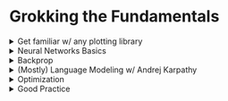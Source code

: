 # Grokking the Fundamentals

<details>

<summary>Get familiar w/ any plotting library</summary>

* I would recommend Plotly
  * If you're interested in Plotly, see [this](https://www.perfectlynormal.co.uk/blog-plotly-widgets) and play around for an hour or so while using Anki to memorize all the basics

</details>

<details>

<summary>Neural Networks Basics</summary>

* Videos
  * Watch up to (but not including) “backpropagation calculus” from 3Blue1Brown's Neural Networks [playlist](https://www.3blue1brown.com/topics/neural-networks)
  * Watch Andrej Karpathy's lecture on [neural networks](https://youtu.be/VMj-3S1tku0) (it's okay if some of the exact backprop stuff doesn't make complete sense quite yet)
    * For all Andrej Karpathy videos, make sure you read the descriptions. They usually have Colab notebooks to follow along in and questions + exercises.&#x20;
      * I would recommend either following along in the Colab notebook provided but pausing every so often to re-implement yourself or just following along and implementing in a separate Colab notebook. Also, always try to work on at least one of the exercises.&#x20;
  * **TODO:** add questions from Anki on basic neural net concepts&#x20;
* Revisit and complete the [coding page](coding.md) until the second stop.
* Practice
  * [How Does a Neural Network Really Work](https://www.kaggle.com/code/jhoward/how-does-a-neural-net-really-work)
  * [Linear Model and Neural Net From Scratch](https://www.kaggle.com/code/jhoward/linear-model-and-neural-net-from-scratch)
  * **How to practice** (relevant for future sections in this page as well)
    * Run each cell and understand why it works. If you don't get it, ask GPT until you do. **Don't let your eyes glaze over and start skimming.**
      * Create a new cell that describes what the original cell does in comments. Include the basic functionality and hints for any particularly thorny implementation details as well as _why_.
      * Re-implement in your new cell&#x20;
    * Once you feel like you understand each cell, condense cells until each one represents a significant "chunk".&#x20;
      * Do the same process as above
    * Remove all hints and try to do the whole thing by yourself. At most, keep a bulleted list of all the high-level logical "chunks". &#x20;
    * Ideally, you want to now do the whole thing with new specifications (new dataset, slightly different architecture, etc).
  * (Recommended Bonus): go through the [fastbook version ](https://github.com/fastai/fastbook/blob/master/04\_mnist\_basics.ipynb)of this lesson. If you've already practiced extensively with the previous 2 notebooks, you can go through this relatively quickly and just understand each cell.&#x20;
* Revisit and complete the [last section of the coding page](coding.md#getting-better-with-tensors).

</details>

<details>

<summary>Backprop</summary>

* Watch 3B1B's [backpropagation calculus](https://www.3blue1brown.com/lessons/backpropagation-calculus) (definitely read through the text after watching the video; it helps a lot with clarification)
  * Understand this (from Neel Nanda): backprop is just the chain rule on multivariate functions.
  * By now you should have a solid grok on backprop. Find other resources if you don't.&#x20;

<!---->

* [Become a backprop ninja part 1](https://arena3-chapter0-fundamentals.streamlit.app/\[0.4]\_Backprop) :)
  * A lot might feel repetitive so skim if necessary. The last section is definitely worthwhile in it's entirety.&#x20;
  * Note: When I first went through ARENA, I didn't notice the colab notebooks at the top and was doing everything in my own Jupyter notebook. Definitely use the colab notebook provided for exercises to check your answers.&#x20;

</details>

<details>

<summary>(Mostly) Language Modeling w/ Andrej Karpathy </summary>

* **Meta-note**: do at least one of the recommended coding exercises that are in the descriptions of most videos. I didn't realize that they existed until I looked at the videos again while linking them here. I intend to take a day soon just to implement to work on as many as I can and link to the answers here (if this is still up when you read this, I probably haven't done them yet; contact me or open an issue about that to pressure me into doing so).
* [Language Modeling Part 1: Makemore](https://www.youtube.com/watch?v=PaCmpygFfXo)
  * Make sure you understand all of the Pytorch operations
  * Explain broadcasting
  * What is negative log-likelihood?
  * What is softmax?
  * What were the two different models trained in the video? What are the key differences? Why might you prefer the second over the first (even if they have near-identical results as of now)?
* [Language Modeling Part 2: MLP](https://youtu.be/TCH\_1BHY58I)
  * Why do you split into train/dev/test splits? Roughly what proportions are standard?
  * Why do you use minibatches? This video builds good intuition to what 3b1b mentions here: [https://youtu.be/Ilg3gGewQ5U?t=613](https://youtu.be/Ilg3gGewQ5U?t=613).
  * How do you find a good initial learning rate?
* [Language Modeling Part 3: MLP Internals](https://youtu.be/P6sfmUTpUmc)
  * Explain Kaiming init.&#x20;
    * Why do you even want to use it?&#x20;
    * How do you do it?
    * Why was it a breakthrough?
  * Repeat the above for batchnorm.
  * Take note of the different visualizations. What is each of them supposed to tell you? What do they look like when things are good? What do they look like when things are broken?
    * Make sure you can reproduce the visualizations using whatever plotting library you've learned.&#x20;
* [Become a backprop ninja part 2](https://youtu.be/q8SA3rM6ckI) :).
  * Do your best. I think it really helps build intuition for how gradients "flow" through a neural net.
* [Language Modeling Part 4: Wavenet](https://youtu.be/t3YJ5hKiMQ0)
* You'll notice that there are still a couple of videos left in Andrej's course. That's not a mistake! We'll get back them later.

</details>

<details>

<summary>Optimization</summary>

**Note:** This looks like a good resource but I haven't used it yet so I can't offer any comments.

[https://arena3-chapter0-fundamentals.streamlit.app/%5B0.3%5D\_Optimization](https://arena3-chapter0-fundamentals.streamlit.app/\[0.3]\_Optimization)

**TODO:** Evaluate the chapter and see if there are any articles, GPT threads, questions, etc you want to add.

</details>

<details>

<summary> Good Practice</summary>

**Note:** These look like good resources but I haven't used it yet so I can't offer any comments.

[https://arena3-chapter0-fundamentals.streamlit.app/%5B0.1%5D\_Ray\_Tracing](https://arena3-chapter0-fundamentals.streamlit.app/\[0.1]\_Ray\_Tracing)

[https://arena3-chapter0-fundamentals.streamlit.app/%5B0.2%5D\_CNNs\_&\_ResNets](https://arena3-chapter0-fundamentals.streamlit.app/\[0.2]\_CNNs\_&\_ResNets)

[https://arena3-chapter0-fundamentals.streamlit.app/%5B0.5%5D\_VAEs\_&\_GANs](https://arena3-chapter0-fundamentals.streamlit.app/\[0.5]\_VAEs\_&\_GANs)

</details>
